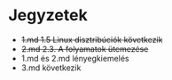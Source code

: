 # Jegyzetek

* ~~1.md 1.5 Linux disztribúciók következik~~
* ~~2.md 2.3. A folyamatok ütemezése~~
* 1.md és 2.md lényegkiemelés
* 3.md következik
